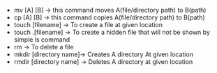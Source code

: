 <ul>
    <li>mv [A] [B] → this command moves A(file/directory path) to B(path)</li>
    <li>cp [A] [B] → this command copies A(file/directory path) to B(path)</li>
    <li>touch [filename] → To create a file at given location</li>
    <li>touch .[filename] → To create a hidden file that will not be shown by simple ls command</li>
    <li>rm → To delete a file</li>
    <li>mkdir [directory name]→ Creates A directory At given location</li>
    <li>rmdir [directory name] → Deletes A directory at given location</li>
</ul>
